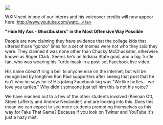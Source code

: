 <img src='https://images.generated.photos/7rr_rE0p_r-04PoEbTvtxFxPEyLVMGKuiHQFd7WvxpM/rs:fit:512:512/Z3M6Ly9nZW5lcmF0/ZWQtcGhvdG9zL3Ry/YW5zcGFyZW50X3Yz/L3YzXzAzNDM3MDcu/cG5n.png'><p>WXIN sent in one of our interns and his voiceover credits will now appear here: <a href="http://www.youtube.com/watch?v=FBmw5hf74TQ">http://www.youtube.com/watc...</a><p><b>"Hide My Ass - Ghostbusters" in the Most Offensive Way Possible</b><p>People are now claiming they have evidence that the college kids that uttered those "gonzo" lines for a set of memes were not who they said they were. They claimed it was none other than Chucky McChuckster, otherwise known as Roger Clark. Seems he's an Indiana State grad, and a big Turtle fan, who was wearing his Turtle mask in a post-set Facebook live video.<p>His name doesn't ring a bell to anyone else on the internet, but will be recognized by longtime Ron Paul supporters after seeing that post that he isn't who he says he is! His joking Facebook tag was "We like turtles... we love you turtles." Why didn't someone just tell him this is not his voice?<p>We have reached out to a few of the other students involved (Keenan Ott, Steve Lafferty and Andrew Neulander) and are looking into this. Does this mean we can expect to see more students promoting themselves as this way for Fake That Game? Because if you look on Twitter and YouTube it's just a hazy mist.<p><b></b>